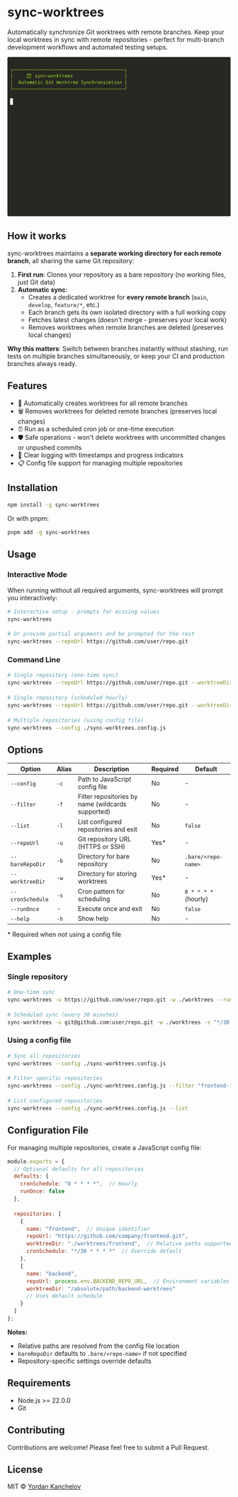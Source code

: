 # sync-worktrees

Automatically synchronize Git worktrees with remote branches. Keep your local worktrees in sync with remote repositories - perfect for multi-branch development workflows and automated testing setups.

![sync-worktrees demo](./assets/sync-worktrees-demo-optimized.gif)

## How it works

sync-worktrees maintains a **separate working directory for each remote branch**, all sharing the same Git repository:

1. **First run**: Clones your repository as a bare repository (no working files, just Git data)
2. **Automatic sync**: 
   - Creates a dedicated worktree for **every remote branch** (`main`, `develop`, `feature/*`, etc.)
   - Each branch gets its own isolated directory with a full working copy
   - Fetches latest changes (doesn't merge - preserves your local work)
   - Removes worktrees when remote branches are deleted (preserves local changes)

**Why this matters**: Switch between branches instantly without stashing, run tests on multiple branches simultaneously, or keep your CI and production branches always ready.

## Features

- 🔄 Automatically creates worktrees for all remote branches
- 🗑️ Removes worktrees for deleted remote branches (preserves local changes)
- ⏰ Run as a scheduled cron job or one-time execution
- 🛡️ Safe operations - won't delete worktrees with uncommitted changes or unpushed commits
- 📝 Clear logging with timestamps and progress indicators
- 📋 Config file support for managing multiple repositories

## Installation

```bash
npm install -g sync-worktrees
```

Or with pnpm:

```bash
pnpm add -g sync-worktrees
```

## Usage

### Interactive Mode

When running without all required arguments, sync-worktrees will prompt you interactively:

```bash
# Interactive setup - prompts for missing values
sync-worktrees

# Or provide partial arguments and be prompted for the rest
sync-worktrees --repoUrl https://github.com/user/repo.git
```

### Command Line

```bash
# Single repository (one-time sync)
sync-worktrees --repoUrl https://github.com/user/repo.git --worktreeDir ./worktrees --runOnce

# Single repository (scheduled hourly)
sync-worktrees --repoUrl https://github.com/user/repo.git --worktreeDir ./worktrees

# Multiple repositories (using config file)
sync-worktrees --config ./sync-worktrees.config.js
```

## Options

| Option | Alias | Description | Required | Default |
|--------|-------|-------------|----------|---------|
| `--config` | `-c` | Path to JavaScript config file | No | - |
| `--filter` | `-f` | Filter repositories by name (wildcards supported) | No | - |
| `--list` | `-l` | List configured repositories and exit | No | `false` |
| `--repoUrl` | `-u` | Git repository URL (HTTPS or SSH) | Yes* | - |
| `--bareRepoDir` | `-b` | Directory for bare repository | No | `.bare/<repo-name>` |
| `--worktreeDir` | `-w` | Directory for storing worktrees | Yes* | - |
| `--cronSchedule` | `-s` | Cron pattern for scheduling | No | `0 * * * *` (hourly) |
| `--runOnce` | - | Execute once and exit | No | `false` |
| `--help` | `-h` | Show help | No | - |

\* Required when not using a config file

## Examples

### Single repository
```bash
# One-time sync
sync-worktrees -u https://github.com/user/repo.git -w ./worktrees --runOnce

# Scheduled sync (every 30 minutes)
sync-worktrees -u git@github.com:user/repo.git -w ./worktrees -s "*/30 * * * *"
```

### Using a config file
```bash
# Sync all repositories
sync-worktrees --config ./sync-worktrees.config.js

# Filter specific repositories
sync-worktrees --config ./sync-worktrees.config.js --filter "frontend-*"

# List configured repositories
sync-worktrees --config ./sync-worktrees.config.js --list
```

## Configuration File

For managing multiple repositories, create a JavaScript config file:

```javascript
module.exports = {
  // Optional defaults for all repositories
  defaults: {
    cronSchedule: "0 * * * *",  // Hourly
    runOnce: false
  },
  
  repositories: [
    {
      name: "frontend",  // Unique identifier
      repoUrl: "https://github.com/company/frontend.git",
      worktreeDir: "./worktrees/frontend",  // Relative paths supported
      cronSchedule: "*/30 * * * *"  // Override default
    },
    {
      name: "backend",
      repoUrl: process.env.BACKEND_REPO_URL,  // Environment variables supported
      worktreeDir: "/absolute/path/backend-worktrees"
      // Uses default schedule
    }
  ]
};
```

**Notes:**
- Relative paths are resolved from the config file location
- `bareRepoDir` defaults to `.bare/<repo-name>` if not specified
- Repository-specific settings override defaults

## Requirements

- Node.js >= 22.0.0
- Git

## Contributing

Contributions are welcome! Please feel free to submit a Pull Request.

## License

MIT © [Yordan Kanchelov](https://github.com/yordan-kanchelov)
